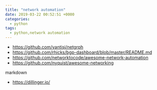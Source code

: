 ```yaml
---
title: "network automation"
date: 2019-03-22 00:52:51 +0000
categories:
  - python
tags:
  - python,network automation
---
```


 - https://github.com/yantisj/netgrph
 - https://github.com/rhicks/bgp-dashboard/blob/master/README.md
 - https://github.com/networktocode/awesome-network-automation
 - https://github.com/nyquist/awesome-networking
 
 markdown 
 - https://dillinger.io/
 
<!-- Yandex.Metrika counter --> <script type="text/javascript" > (function(m,e,t,r,i,k,a){m[i]=m[i]||function(){(m[i].a=m[i].a||[]).push(arguments)}; m[i].l=1*new Date();k=e.createElement(t),a=e.getElementsByTagName(t)[0],k.async=1,k.src=r,a.parentNode.insertBefore(k,a)}) (window, document, "script", "https://mc.yandex.ru/metrika/tag.js", "ym"); ym(53515717, "init", { clickmap:true, trackLinks:true, accurateTrackBounce:true, webvisor:true }); </script> <noscript><div><img src="https://mc.yandex.ru/watch/53515717" style="position:absolute; left:-9999px;" alt="" /></div></noscript> <!-- /Yandex.Metrika counter -->
